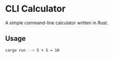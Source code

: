 # CLI Calculator

A simple command-line calculator written in Rust.

## Usage

```bash
cargo run --> 5 + 5 = 10
```
